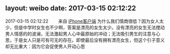 layout: weibo
date: 2017-03-15 02:12:22
---
2017-03-15 02:12:22  &nbsp;&nbsp;&nbsp;&nbsp;&nbsp;&nbsp; 来自 <a href="http://app.weibo.com/t/feed/9ksdit" rel="nofollow">iPhone客户端</a>
为什么我们情商很低？因为女人太少，但是中学时女生也不少啊，答案是漂亮的女生太少。没有漂亮的女生无法搅动男人情感的的波澜，无法激起男人心中最原始的冲动；无法吸引男生的注意与心思，于是女人只是可有可无的存在。即使最后没有拥有漂亮女生，但这个引子意义却无比重大：因为它会促使男人开动心思 ​​​
